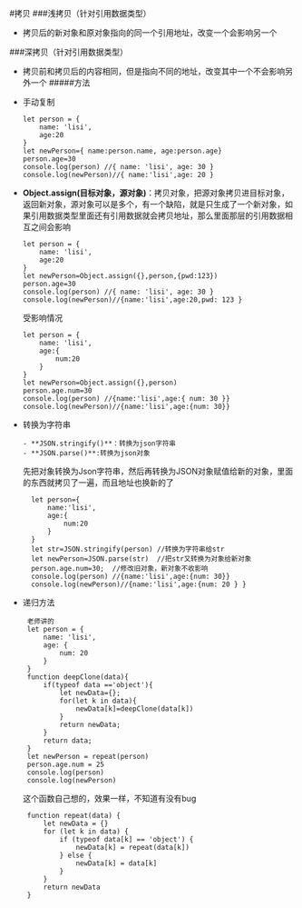 
#拷贝
###浅拷贝（针对引用数据类型）
  - 拷贝后的新对象和原对象指向的同一个引用地址，改变一个会影响另一个
	
###深拷贝（针对引用数据类型）
  - 拷贝前和拷贝后的内容相同，但是指向不同的地址，改变其中一个不会影响另外一个
#####方法
  - 手动复制

		let person = {
		    name: 'lisi',
		    age:20
		}
		let newPerson={ name:person.name, age:person.age}
		person.age=30
		console.log(person) //{ name: 'lisi', age: 30 }
		console.log(newPerson)//{ name:'lisi',age: 20 }

  - **Object.assign(目标对象，源对象)**：拷贝对象，把源对象拷贝进目标对象，返回新对象，源对象可以是多个，有一个缺陷，就是只生成了一个新对象，如果引用数据类型里面还有引用数据就会拷贝地址，那么里面那层的引用数据相互之间会影响
		
		let person = {
		    name: 'lisi',
		    age:20
		}
		let newPerson=Object.assign({},person,{pwd:123})
		person.age=30
		console.log(person) //{ name: 'lisi', age: 30 }
		console.log(newPerson)//{name:'lisi',age:20,pwd: 123 }

	受影响情况

		let person = {
		    name: 'lisi',
		    age:{
		        num:20
		    }
		}
		let newPerson=Object.assign({},person)
		person.age.num=30
		console.log(person) //{name:'lisi',age:{ num: 30 }}
		console.log(newPerson)//{name:'lisi',age:{num: 30}}
			

- 转换为字符串
	 
	  - **JSON.stringify()**：转换为json字符串  
	  - **JSON.parse()**:转换为json对象

  	先把对象转换为Json字符串，然后再转换为JSON对象赋值给新的对象，里面的东西就拷贝了一遍，而且地址也换新的了

		let person={
		    name:'lisi',
		    age:{
		        num:20
		    }
		}
		let str=JSON.stringify(person) //转换为字符串给str
		let newPerson=JSON.parse(str)  //把str又转换为对象给新对象
		person.age.num=30;  //修改旧对象，新对象不收影响
		console.log(person) //{name:'lisi',age:{num: 30}}
		console.log(newPerson)//{name:'lisi',age:{num: 20 } }

 - 递归方法
		  
		老师讲的
		let person = {
		    name: 'lisi',
		    age: {
		        num: 20
		    }
		}
		function deepClone(data){
		    if(typeof data =='object'){
		        let newData={};
		        for(let k in data){
		            newData[k]=deepClone(data[k])
		        }
		        return newData;
		    }
		    return data;
		}
		let newPerson = repeat(person)
		person.age.num = 25
		console.log(person)
		console.log(newPerson)
			
	这个函数自己想的，效果一样，不知道有没有bug

		function repeat(data) {
		    let newData = {}
		    for (let k in data) {
		        if (typeof data[k] == 'object') {
		            newData[k] = repeat(data[k])
		        } else {
		            newData[k] = data[k]
		        }
		    }
		    return newData
		}